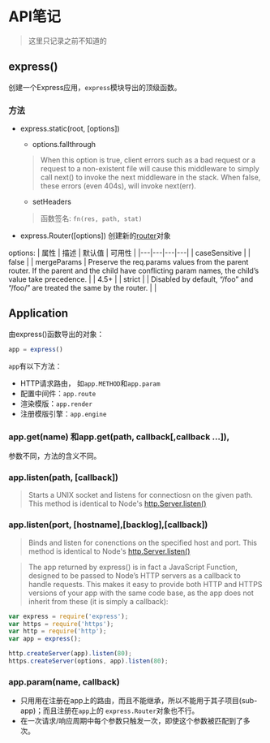 # API笔记

> 这里只记录之前不知道的

## express()
创建一个Express应用，`express`模块导出的顶级函数。

### 方法
- express.static(root, [options])

    - options.fallthrough
    > When this option is true, client errors such as a bad request or a request to
    > a non-existent file will cause this middleware to simply call next() to invoke
    > the next middleware in the stack. When false, these errors (even 404s), will
    > invoke next(err).

    - setHeaders
    > 函数签名: `fn(res, path, stat)`

- express.Router([options])
创建新的[router](http://expressjs.com/en/4x/api.html#router)对象

options:
| 属性  | 描述  | 默认值  | 可用性 |
|---|---|---|---|
| caseSensitive  |   | false  |
| mergeParams  | Preserve the req.params values from the parent router. If the parent and the child have conflicting param names, the child’s value take precedence.  |   | 4.5+ |
| strict | |	Disabled by default, “/foo” and “/foo/” are treated the same by the router. | |

## Application
由express()函数导出的对象：
``` javascript
app = express()
```

`app`有以下方法：
- HTTP请求路由， 如`app.METHOD`和`app.param`
- 配置中间件：`app.route`
- 渲染模版：`app.render`
- 注册模版引擎：`app.engine`

### app.get(name) 和app.get(path, callback[,callback ...]),

参数不同，方法的含义不同。

### app.listen(path, [callback])

> Starts a UNIX socket and listens for connectiosn on the given path. This method is
> identical to Node's [http.Server.listen()](https://nodejs.org/api/http.html#http_server_listen_path_callback)

### app.listen(port, [hostname],[backlog],[callback])

> Binds and listen for conenctions on the specified host and port. This method is
> identical to Node's [http.Server.listen()](https://nodejs.org/api/http.html#http_server_listen_path_callback)

> The app returned by express() is in fact a JavaScript Function, designed to be
> passed to Node’s HTTP servers as a callback to handle requests. This makes it
> easy to provide both HTTP and HTTPS versions of your app with the same code base,
> as the app does not inherit from these (it is simply a callback):

``` javascript
var express = require('express');
var https = require('https');
var http = require('http');
var app = express();

http.createServer(app).listen(80);
https.createServer(options, app).listen(80);
```
### app.param(name, callback)

- 只用用在注册在app上的路由，而且不能继承，所以不能用于其子项目(sub-app)；而且注册在`app`上的
`express.Router`对象也不行。
- 在一次请求/响应周期中每个参数只触发一次，即使这个参数被匹配到了多次。
